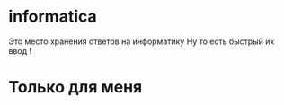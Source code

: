 # informatica

Это место хранения ответов на информатику
Ну то есть быстрый их ввод !

# Только для меня
